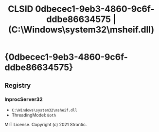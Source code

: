 ﻿---
title: "CLSID 0dbecec1-9eb3-4860-9c6f-ddbe86634575 | (C:\\Windows\\system32\\msheif.dll)"
excerpt: What is COM-Object CLSID 0dbecec1-9eb3-4860-9c6f-ddbe86634575?
---

# {0dbecec1-9eb3-4860-9c6f-ddbe86634575}


## Registry


### InprocServer32

* `C:\Windows\system32\msheif.dll`
* ThreadingModel: `Both`

MIT License. Copyright (c) 2021 Strontic.


